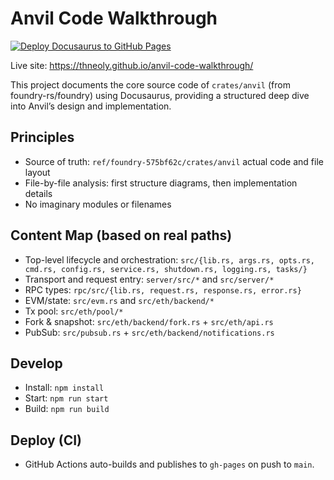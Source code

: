 # Anvil Code Walkthrough

[![Deploy Docusaurus to GitHub Pages](https://github.com/Thneoly/anvil-code-walkthrough/actions/workflows/deploy.yml/badge.svg)](https://github.com/Thneoly/anvil-code-walkthrough/actions/workflows/deploy.yml)

Live site: https://thneoly.github.io/anvil-code-walkthrough/

This project documents the core source code of `crates/anvil` (from foundry-rs/foundry) using Docusaurus, providing a structured deep dive into Anvil’s design and implementation.

## Principles
- Source of truth: `ref/foundry-575bf62c/crates/anvil` actual code and file layout
- File-by-file analysis: first structure diagrams, then implementation details
- No imaginary modules or filenames

## Content Map (based on real paths)
- Top-level lifecycle and orchestration: `src/{lib.rs, args.rs, opts.rs, cmd.rs, config.rs, service.rs, shutdown.rs, logging.rs, tasks/}`
- Transport and request entry: `server/src/*` and `src/server/*`
- RPC types: `rpc/src/{lib.rs, request.rs, response.rs, error.rs}`
- EVM/state: `src/evm.rs` and `src/eth/backend/*`
- Tx pool: `src/eth/pool/*`
- Fork & snapshot: `src/eth/backend/fork.rs` + `src/eth/api.rs`
- PubSub: `src/pubsub.rs` + `src/eth/backend/notifications.rs`

## Develop
- Install: `npm install`
- Start: `npm run start`
- Build: `npm run build`

## Deploy (CI)
- GitHub Actions auto-builds and publishes to `gh-pages` on push to `main`.
